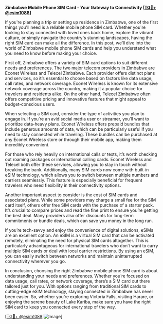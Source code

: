 **Zimbabwe Mobile Phone SIM Card - Your Gateway to Connectivity [[TG💪+ @esim1088](https://t.me/s/esim1088)]**

If you're planning a trip or setting up residence in Zimbabwe, one of the first things you'll need is a reliable mobile phone SIM card. Whether you're looking to stay connected with loved ones back home, explore the vibrant culture, or simply navigate the country's stunning landscapes, having the right SIM card can make all the difference. In this post, we’ll dive into the world of Zimbabwe mobile phone SIM cards and help you understand what you need to know before making your choice.

First off, Zimbabwe offers a variety of SIM card options to suit different needs and preferences. The two major telecom providers in Zimbabwe are Econet Wireless and Telecel Zimbabwe. Each provider offers distinct plans and services, so it’s essential to choose based on factors like data usage, call rates, and network coverage. Econet Wireless is known for its extensive network coverage across the country, making it a popular choice for travelers and residents alike. On the other hand, Telecel Zimbabwe often offers competitive pricing and innovative features that might appeal to budget-conscious users.

When selecting a SIM card, consider the type of activities you plan to engage in. If you’re an avid social media user or streamer, you’ll want to prioritize data-heavy plans. Econet Wireless offers prepaid bundles that include generous amounts of data, which can be particularly useful if you need to stay connected while traveling. These bundles can be purchased at any Econet Wireless store or through their mobile app, making them incredibly convenient.

For those who rely heavily on international calls or texts, it’s worth checking out roaming packages or international calling cards. Econet Wireless and Telecel both offer these services, allowing you to stay in touch without breaking the bank. Additionally, many SIM cards now come with built-in eSIM technology, which allows you to switch between multiple numbers and carriers seamlessly. This feature is especially beneficial for frequent travelers who need flexibility in their connectivity options.

Another important aspect to consider is the cost of SIM cards and associated plans. While some providers may charge a small fee for the SIM card itself, others offer free SIM cards with the purchase of a starter pack. It’s crucial to compare prices and read the fine print to ensure you’re getting the best deal. Many providers also offer discounts for long-term commitments or bundle deals, which can save you money in the long run.

If you’re tech-savvy and enjoy the convenience of digital solutions, eSIMs are an excellent option. An eSIM is a virtual SIM card that can be activated remotely, eliminating the need for physical SIM cards altogether. This is particularly advantageous for international travelers who don’t want to carry multiple SIM cards or deal with local carrier restrictions. By using an eSIM, you can easily switch between networks and maintain uninterrupted connectivity wherever you go.

In conclusion, choosing the right Zimbabwe mobile phone SIM card is about understanding your needs and preferences. Whether you’re focused on data usage, call rates, or network coverage, there’s a SIM card out there tailored just for you. With options ranging from traditional SIM cards to cutting-edge eSIM technology, staying connected in Zimbabwe has never been easier. So, whether you’re exploring Victoria Falls, visiting Harare, or enjoying the serene beauty of Lake Kariba, make sure you have the right SIM card to keep you connected every step of the way.

[[TG💪+ @esim1088](https://t.me/s/esim1088) ![Image](https://i.postimg.cc/Y0z9fWf4/image.png)]